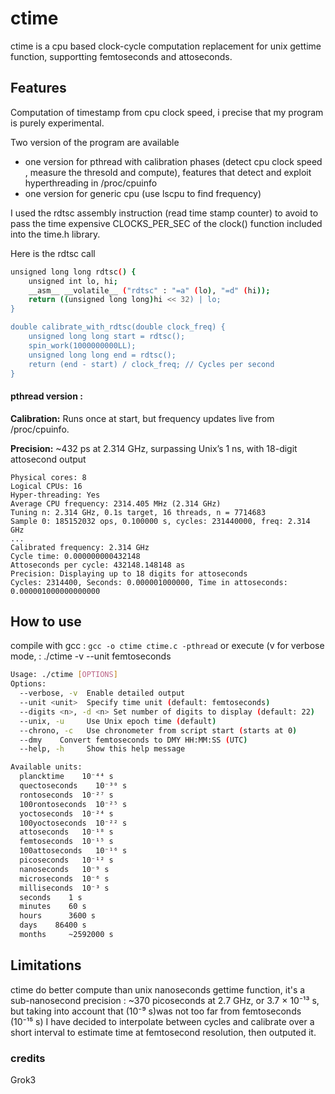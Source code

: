 # ctime
ctime is a cpu based clock-cycle computation replacement for unix gettime function, supportting femtoseconds and attoseconds.

## Features
Computation of timestamp from cpu clock speed, i precise that my program is purely experimental.

Two version of the program are available
* one version for pthread with calibration phases (detect cpu clock speed , measure the thresold and compute), features that detect and exploit hyperthreading in /proc/cpuinfo
* one version for generic cpu (use lscpu to find frequency)

I used the rdtsc assembly instruction (read time stamp counter) to avoid to pass the time expensive CLOCKS_PER_SEC of the clock() function included into the time.h library.

Here is the rdtsc call
```sh
unsigned long long rdtsc() {
    unsigned int lo, hi;
    __asm__ __volatile__ ("rdtsc" : "=a" (lo), "=d" (hi));
    return ((unsigned long long)hi << 32) | lo;
}

double calibrate_with_rdtsc(double clock_freq) {
    unsigned long long start = rdtsc();
    spin_work(1000000000LL);
    unsigned long long end = rdtsc();
    return (end - start) / clock_freq; // Cycles per second
}
```
#### pthread version :
**Calibration:** Runs once at start, but frequency updates live from /proc/cpuinfo.

**Precision:** ~432 ps at 2.314 GHz, surpassing Unix’s 1 ns, with 18-digit attosecond output
```
Physical cores: 8
Logical CPUs: 16
Hyper-threading: Yes
Average CPU frequency: 2314.405 MHz (2.314 GHz)
Tuning n: 2.314 GHz, 0.1s target, 16 threads, n = 7714683
Sample 0: 185152032 ops, 0.100000 s, cycles: 231440000, freq: 2.314 GHz
...
Calibrated frequency: 2.314 GHz
Cycle time: 0.000000000432148
Attoseconds per cycle: 432148.148148 as
Precision: Displaying up to 18 digits for attoseconds
Cycles: 2314400, Seconds: 0.000001000000, Time in attoseconds: 0.000001000000000000
```
## How to use 
compile with gcc : 
```gcc -o ctime ctime.c -pthread```
or execute (v for verbose mode,   :
./ctime -v --unit femtoseconds

```sh
Usage: ./ctime [OPTIONS]
Options:
  --verbose, -v  Enable detailed output
  --unit <unit>  Specify time unit (default: femtoseconds)
  --digits <n>, -d <n> Set number of digits to display (default: 22)
  --unix, -u     Use Unix epoch time (default)
  --chrono, -c   Use chronometer from script start (starts at 0)
  --dmy    Convert femtoseconds to DMY HH:MM:SS (UTC)
  --help, -h     Show this help message

Available units:
  plancktime    10⁻⁴⁴ s
  quectoseconds    10⁻³⁰ s
  rontoseconds  10⁻²⁷ s
  100rontoseconds  10⁻²⁵ s
  yoctoseconds  10⁻²⁴ s
  100yoctoseconds  10⁻²² s
  attoseconds   10⁻¹⁸ s
  femtoseconds  10⁻¹⁵ s
  100attoseconds   10⁻¹⁶ s
  picoseconds   10⁻¹² s
  nanoseconds   10⁻⁹ s
  microseconds  10⁻⁶ s
  milliseconds  10⁻³ s
  seconds    1 s
  minutes    60 s
  hours      3600 s
  days    86400 s
  months     ~2592000 s

```

## Limitations
ctime do better compute than unix nanoseconds gettime function, it's a sub-nanosecond precision : ~370 picoseconds at 2.7 GHz, or 3.7 × 10⁻¹³ s, but taking into account that (10⁻⁹ s)was not too far from femtoseconds (10⁻¹⁵ s) I have decided to interpolate between cycles and calibrate over a short interval to estimate time at femtosecond resolution, then outputed it.

### credits
Grok3

